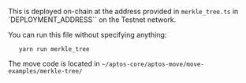 This is deployed on-chain at the address provided in `merkle_tree.ts` in `DEPLOYMENT_ADDRESS`` on the Testnet network.

You can run this file without specifying anything:

```shell
   yarn run merkle_tree
```

The move code is located in `~/aptos-core/aptos-move/move-examples/merkle-tree/`